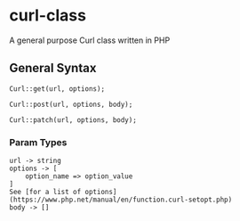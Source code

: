 # curl-class

A general purpose Curl class written in PHP

## General Syntax

    Curl::get(url, options);

    Curl::post(url, options, body);

    Curl::patch(url, options, body);

### Param Types

    url -> string
    options -> [
        option_name => option_value
    ]
    See [for a list of options](https://www.php.net/manual/en/function.curl-setopt.php)
    body -> []
